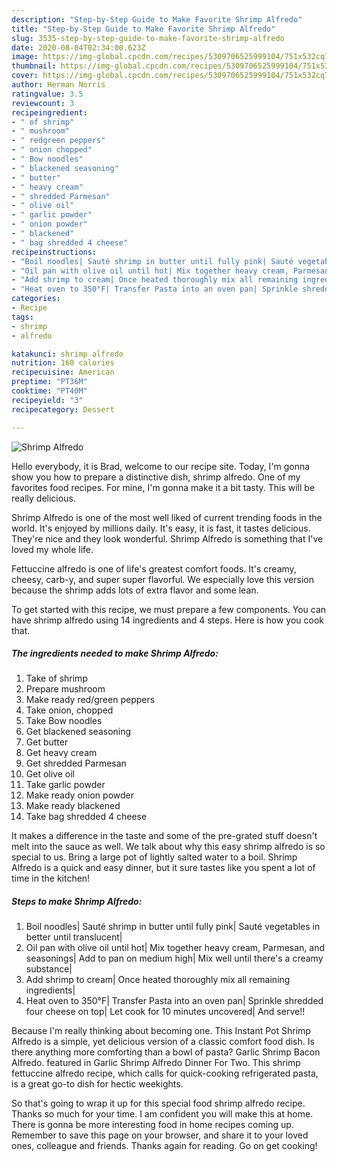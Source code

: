 ```yaml
---
description: "Step-by-Step Guide to Make Favorite Shrimp Alfredo"
title: "Step-by-Step Guide to Make Favorite Shrimp Alfredo"
slug: 3535-step-by-step-guide-to-make-favorite-shrimp-alfredo
date: 2020-08-04T02:34:00.623Z
image: https://img-global.cpcdn.com/recipes/5309706525999104/751x532cq70/shrimp-alfredo-recipe-main-photo.jpg
thumbnail: https://img-global.cpcdn.com/recipes/5309706525999104/751x532cq70/shrimp-alfredo-recipe-main-photo.jpg
cover: https://img-global.cpcdn.com/recipes/5309706525999104/751x532cq70/shrimp-alfredo-recipe-main-photo.jpg
author: Herman Norris
ratingvalue: 3.5
reviewcount: 3
recipeingredient:
- " of shrimp"
- " mushroom"
- " redgreen peppers"
- " onion chopped"
- " Bow noodles"
- " blackened seasoning"
- " butter"
- " heavy cream"
- " shredded Parmesan"
- " olive oil"
- " garlic powder"
- " onion powder"
- " blackened"
- " bag shredded 4 cheese"
recipeinstructions:
- "Boil noodles| Sauté shrimp in butter until fully pink| Sauté vegetables in better until translucent|"
- "Oil pan with olive oil until hot| Mix together heavy cream, Parmesan, and seasonings| Add to pan on medium high| Mix well until there&#39;s a creamy substance|"
- "Add shrimp to cream| Once heated thoroughly mix all remaining ingredients|"
- "Heat oven to 350°F| Transfer Pasta into an oven pan| Sprinkle shredded four cheese on top| Let cook for 10 minutes uncovered| And serve!!"
categories:
- Recipe
tags:
- shrimp
- alfredo

katakunci: shrimp alfredo 
nutrition: 160 calories
recipecuisine: American
preptime: "PT36M"
cooktime: "PT40M"
recipeyield: "3"
recipecategory: Dessert

---
```



![Shrimp Alfredo](https://img-global.cpcdn.com/recipes/5309706525999104/751x532cq70/shrimp-alfredo-recipe-main-photo.jpg)

Hello everybody, it is Brad, welcome to our recipe site. Today, I'm gonna show you how to prepare a distinctive dish, shrimp alfredo. One of my favorites food recipes. For mine, I'm gonna make it a bit tasty. This will be really delicious.

Shrimp Alfredo is one of the most well liked of current trending foods in the world. It's enjoyed by millions daily. It's easy, it is fast, it tastes delicious. They're nice and they look wonderful. Shrimp Alfredo is something that I've loved my whole life.

Fettuccine alfredo is one of life&#39;s greatest comfort foods. It&#39;s creamy, cheesy, carb-y, and super super flavorful. We especially love this version because the shrimp adds lots of extra flavor and some lean.


To get started with this recipe, we must prepare a few components. You can have shrimp alfredo using 14 ingredients and 4 steps. Here is how you cook that.

<!--inarticleads1-->

##### The ingredients needed to make Shrimp Alfredo:

1. Take  of shrimp
1. Prepare  mushroom
1. Make ready  red/green peppers
1. Take  onion, chopped
1. Take  Bow noodles
1. Get  blackened seasoning
1. Get  butter
1. Get  heavy cream
1. Get  shredded Parmesan
1. Get  olive oil
1. Take  garlic powder
1. Make ready  onion powder
1. Make ready  blackened
1. Take  bag shredded 4 cheese


It makes a difference in the taste and some of the pre-grated stuff doesn&#39;t melt into the sauce as well. We talk about why this easy shrimp alfredo is so special to us. Bring a large pot of lightly salted water to a boil. Shrimp Alfredo is a quick and easy dinner, but it sure tastes like you spent a lot of time in the kitchen! 

<!--inarticleads2-->

##### Steps to make Shrimp Alfredo:

1. Boil noodles| Sauté shrimp in butter until fully pink| Sauté vegetables in better until translucent|
1. Oil pan with olive oil until hot| Mix together heavy cream, Parmesan, and seasonings| Add to pan on medium high| Mix well until there&#39;s a creamy substance|
1. Add shrimp to cream| Once heated thoroughly mix all remaining ingredients|
1. Heat oven to 350°F| Transfer Pasta into an oven pan| Sprinkle shredded four cheese on top| Let cook for 10 minutes uncovered| And serve!!


Because I&#39;m really thinking about becoming one. This Instant Pot Shrimp Alfredo is a simple, yet delicious version of a classic comfort food dish. Is there anything more comforting than a bowl of pasta? Garlic Shrimp Bacon Alfredo. featured in Garlic Shrimp Alfredo Dinner For Two. This shrimp fettuccine alfredo recipe, which calls for quick-cooking refrigerated pasta, is a great go-to dish for hectic weekights. 

So that's going to wrap it up for this special food shrimp alfredo recipe. Thanks so much for your time. I am confident you will make this at home. There is gonna be more interesting food in home recipes coming up. Remember to save this page on your browser, and share it to your loved ones, colleague and friends. Thanks again for reading. Go on get cooking!
